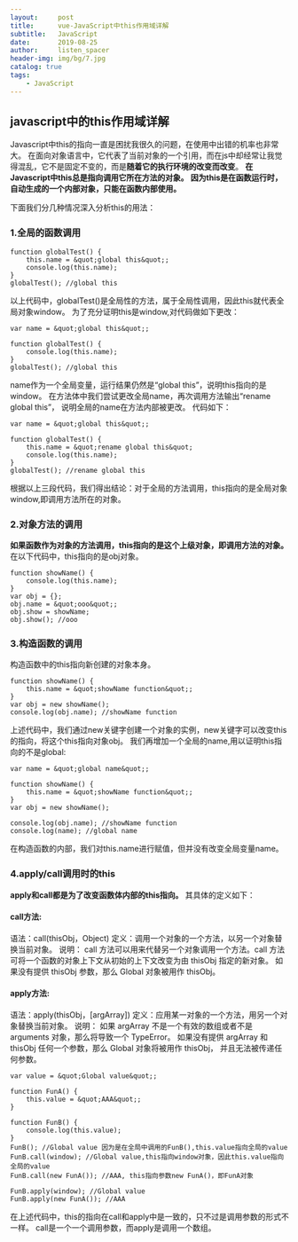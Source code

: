 ```yaml
---
layout:     post
title:      vue-JavaScript中this作用域详解
subtitle:   JavaScript
date:       2019-08-25
author:     listen_spacer
header-img: img/bg/7.jpg
catalog: true
tags:
    - JavaScript
---
```


## javascript中的this作用域详解
Javascript中this的指向一直是困扰我很久的问题，在使用中出错的机率也非常大。
在面向对象语言中，它代表了当前对象的一个引用，而在js中却经常让我觉得混乱，它不是固定不变的，而是**随着它的执行环境的改变而改变**。
**在Javascript中this总是指向调用它所在方法的对象。**
**因为this是在函数运行时，自动生成的一个内部对象，只能在函数内部使用。**

下面我们分几种情况深入分析this的用法：
### 1.全局的函数调用    
```
function globalTest() {
    this.name = &quot;global this&quot;;
    console.log(this.name);
}
globalTest(); //global this
```
以上代码中，globalTest()是全局性的方法，属于全局性调用，因此this就代表全局对象window。
为了充分证明this是window,对代码做如下更改：    
```
var name = &quot;global this&quot;;

function globalTest() {
    console.log(this.name);
}
globalTest(); //global this
```
name作为一个全局变量，运行结果仍然是“global this”，说明this指向的是window。
在方法体中我们尝试更改全局name，再次调用方法输出“rename global this”， 说明全局的name在方法内部被更改。
代码如下：    
```
var name = &quot;global this&quot;;

function globalTest() {
    this.name = &quot;rename global this&quot;
    console.log(this.name);
}
globalTest(); //rename global this
```
根据以上三段代码，我们得出结论：对于全局的方法调用，this指向的是全局对象window,即调用方法所在的对象。

### **2.对象方法的调用**
**如果函数作为对象的方法调用，this指向的是这个上级对象，即调用方法的对象。**
在以下代码中，this指向的是obj对象。    
```
function showName() {
    console.log(this.name);
}
var obj = {};
obj.name = &quot;ooo&quot;;
obj.show = showName;
obj.show(); //ooo
```
    
### **3.构造函数的调用**
构造函数中的this指向新创建的对象本身。    
```
function showName() {
    this.name = &quot;showName function&quot;;
}
var obj = new showName();
console.log(obj.name); //showName function
```
上述代码中，我们通过new关键字创建一个对象的实例，new关键字可以改变this的指向，将这个this指向对象obj。
我们再增加一个全局的name,用以证明this指向的不是global:    
```
var name = &quot;global name&quot;;

function showName() {
    this.name = &quot;showName function&quot;;
}
var obj = new showName();

console.log(obj.name); //showName function
console.log(name); //global name
```
在构造函数的内部，我们对this.name进行赋值，但并没有改变全局变量name。

### **4.apply/call调用时的this**
**apply和call都是为了改变函数体内部的this指向。**
其具体的定义如下：
#### **call方法:**
语法：call(thisObj，Object)
定义：调用一个对象的一个方法，以另一个对象替换当前对象。
说明：
call 方法可以用来代替另一个对象调用一个方法。call 方法可将一个函数的对象上下文从初始的上下文改变为由 thisObj 指定的新对象。
如果没有提供 thisObj 参数，那么 Global 对象被用作 thisObj。

#### apply方法:
语法：apply(thisObj，[argArray])
定义：应用某一对象的一个方法，用另一个对象替换当前对象。
说明：
如果 argArray 不是一个有效的数组或者不是 arguments 对象，那么将导致一个 TypeError。
如果没有提供 argArray 和 thisObj 任何一个参数，那么 Global 对象将被用作 thisObj， 并且无法被传递任何参数。    
```
var value = &quot;Global value&quot;;

function FunA() {
    this.value = &quot;AAA&quot;;
}

function FunB() {
    console.log(this.value);
}
FunB(); //Global value 因为是在全局中调用的FunB(),this.value指向全局的value
FunB.call(window); //Global value,this指向window对象，因此this.value指向全局的value
FunB.call(new FunA()); //AAA, this指向参数new FunA()，即FunA对象

FunB.apply(window); //Global value
FunB.apply(new FunA()); //AAA
```
在上述代码中，this的指向在call和apply中是一致的，只不过是调用参数的形式不一样。
call是一个一个调用参数，而apply是调用一个数组。